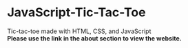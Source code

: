 # JavaScript-Tic-Tac-Toe
Tic-tac-toe made with HTML, CSS, and JavaScript  
**Please use the link in the about section to view the website.**
